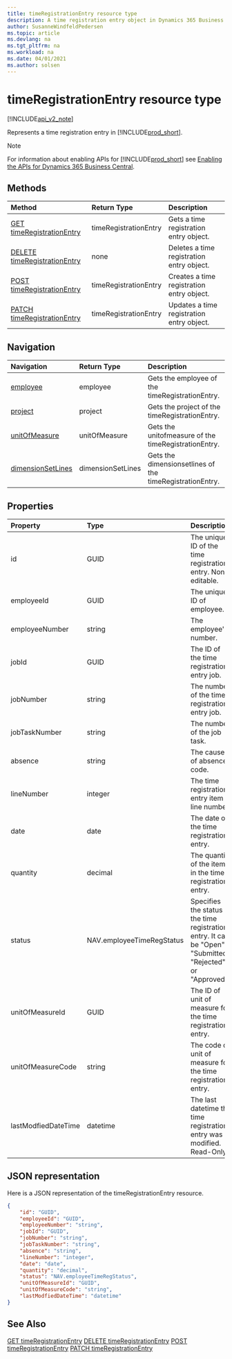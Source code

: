 ```yaml
---
title: timeRegistrationEntry resource type  
description: A time registration entry object in Dynamics 365 Business Central.
author: SusanneWindfeldPedersen
ms.topic: article
ms.devlang: na
ms.tgt_pltfrm: na
ms.workload: na
ms.date: 04/01/2021
ms.author: solsen
---
```


# timeRegistrationEntry resource type

[!INCLUDE[api_v2_note](../../../includes/api_v2_note.md)]

<!-- START>DO_NOT_EDIT -->
<!-- IMPORTANT:Do not edit any of the content between here and the END>DO_NOT_EDIT. -->
Represents a time registration entry in [!INCLUDE[prod_short](../../../includes/prod_short.md)].

> [!NOTE]
> For information about enabling APIs for [!INCLUDE[prod_short](../../../includes/prod_short.md)] see [Enabling the APIs for Dynamics 365 Business Central](../enabling-apis-for-dynamics-nav.md).

## Methods

| Method | Return Type|Description |
|:--------------------|:-----------|:-------------------------|
|[GET timeRegistrationEntry](../api/dynamics_timeregistrationentry_get.md)|timeRegistrationEntry|Gets a time registration entry object.|
|[DELETE timeRegistrationEntry](../api/dynamics_timeregistrationentry_delete.md)|none|Deletes a time registration entry object.|
|[POST timeRegistrationEntry](../api/dynamics_timeregistrationentry_create.md)|timeRegistrationEntry|Creates a time registration entry object.|
|[PATCH timeRegistrationEntry](../api/dynamics_timeregistrationentry_update.md)|timeRegistrationEntry|Updates a time registration entry object.|


## Navigation

| Navigation |Return Type| Description |
|:----------|:----------|:-----------------|
|[employee](dynamics_employee.md)|employee |Gets the employee of the timeRegistrationEntry.|
|[project](dynamics_project.md)|project |Gets the project of the timeRegistrationEntry.|
|[unitOfMeasure](dynamics_unitofmeasure.md)|unitOfMeasure |Gets the unitofmeasure of the timeRegistrationEntry.|
|[dimensionSetLines](dynamics_dimensionsetline.md)|dimensionSetLines |Gets the dimensionsetlines of the timeRegistrationEntry.|

## Properties

| Property           | Type   |Description     |
|:-------------------|:-------|:---------------|
|id|GUID|The unique ID of the time registration entry. Non-editable.|
|employeeId|GUID|The unique ID of employee.|
|employeeNumber|string|The employee's number.|
|jobId|GUID|The ID of the time registration entry job.|
|jobNumber|string|The number of the time registration entry job.|
|jobTaskNumber|string|The number of the job task.|
|absence|string|The cause of absence code.|
|lineNumber|integer|The time registration entry item line number.|
|date|date|The date of the time registration entry.|
|quantity|decimal|The quantity of the item in the time registration entry.|
|status|NAV.employeeTimeRegStatus|Specifies the status of the time registration entry. It can be "Open", "Submitted", "Rejected" or "Approved".|
|unitOfMeasureId|GUID|The ID of unit of measure for the time registration entry.|
|unitOfMeasureCode|string|The code of unit of measure for the time registration entry.|
|lastModfiedDateTime|datetime|The last datetime the time registration entry was modified. Read-Only.|

## JSON representation

Here is a JSON representation of the timeRegistrationEntry resource.


```json
{
    "id": "GUID",
    "employeeId": "GUID",
    "employeeNumber": "string",
    "jobId": "GUID",
    "jobNumber": "string",
    "jobTaskNumber": "string",
    "absence": "string",
    "lineNumber": "integer",
    "date": "date",
    "quantity": "decimal",
    "status": "NAV.employeeTimeRegStatus",
    "unitOfMeasureId": "GUID",
    "unitOfMeasureCode": "string",
    "lastModfiedDateTime": "datetime"
}
```
<!-- IMPORTANT: END>DO_NOT_EDIT -->



## See Also
[GET timeRegistrationEntry](../api/dynamics_timeRegistrationEntry_Get.md)
[DELETE timeRegistrationEntry](../api/dynamics_timeRegistrationEntry_Delete.md)
[POST timeRegistrationEntry](../api/dynamics_timeRegistrationEntry_Create.md)
[PATCH timeRegistrationEntry](../api/dynamics_timeRegistrationEntry_Update.md)
